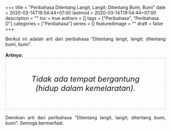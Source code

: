 +++
title = "Peribahasa Ditentang Langit, Langit; Ditentang Bumi, Bumi"
date = 2020-03-14T19:54:44+07:00
lastmod = 2020-03-14T19:54:44+07:00
description = ""
toc = true
authors = []
tags = ["Peribahasa", "Peribahasa D"]
categories = ["Peribahasa"]
series = []
featuredImage = ""
draft = false
+++

<div dir="ltr" style="text-align: left;" trbidi="on"><div style="text-align: justify;">Berikut ini adalah arti dari peribahasa “Ditentang langit, langit; ditentang bumi, bumi”.</div><br /><div style="text-align: justify;"><b>Artinya:</b></div><div style="border: 2px dashed #ddd; font-size: 24px; height: auto; margin: 0 auto; padding: 50px; text-align: center; width: auto;"><i>Tidak ada tempat bergantung (hidup dalam kemelaratan).</i></div>
<br /><div style="text-align: justify;">Demikian arti dari peribahasa "Ditentang langit, langit; ditentang bumi, bumi". Semoga bermanfaat.</div></div>
